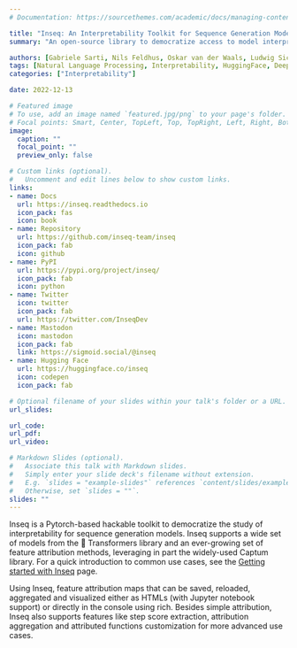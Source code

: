 ```yaml
---
# Documentation: https://sourcethemes.com/academic/docs/managing-content/

title: "Inseq: An Interpretability Toolkit for Sequence Generation Models"
summary: "An open-source library to democratize access to model interpretability for sequence generation models"

authors: [Gabriele Sarti, Nils Feldhus, Oskar van der Waals, Ludwig Sickert]
tags: [Natural Language Processing, Interpretability, HuggingFace, Deep Learning]
categories: ["Interpretability"]

date: 2022-12-13

# Featured image
# To use, add an image named `featured.jpg/png` to your page's folder. 
# Focal points: Smart, Center, TopLeft, Top, TopRight, Left, Right, BottomLeft, Bottom, BottomRight.
image:
  caption: ""
  focal_point: ""
  preview_only: false

# Custom links (optional).
#   Uncomment and edit lines below to show custom links.
links:
- name: Docs
  url: https://inseq.readthedocs.io
  icon_pack: fas
  icon: book
- name: Repository
  url: https://github.com/inseq-team/inseq
  icon_pack: fab
  icon: github
- name: PyPI
  url: https://pypi.org/project/inseq/
  icon_pack: fab
  icon: python
- name: Twitter
  icon: twitter
  icon_pack: fab
  url: https://twitter.com/InseqDev
- name: Mastodon
  icon: mastodon
  icon_pack: fab
  link: https://sigmoid.social/@inseq
- name: Hugging Face
  url: https://huggingface.co/inseq
  icon: codepen
  icon_pack: fab

# Optional filename of your slides within your talk's folder or a URL.
url_slides:

url_code:
url_pdf: 
url_video:

# Markdown Slides (optional).
#   Associate this talk with Markdown slides.
#   Simply enter your slide deck's filename without extension.
#   E.g. `slides = "example-slides"` references `content/slides/example-slides.md`.
#   Otherwise, set `slides = ""`.
slides: ""
---
```


Inseq is a Pytorch-based hackable toolkit to democratize the study of interpretability for sequence generation models. Inseq supports a wide set of models from the 🤗 Transformers library and an ever-growing set of feature attribution methods, leveraging in part the widely-used Captum library. For a quick introduction to common use cases, see the [Getting started with Inseq](https://inseq.readthedocs.io/examples/quickstart.html) page.

Using Inseq, feature attribution maps that can be saved, reloaded, aggregated and visualized either as HTMLs (with Jupyter notebook support) or directly in the console using rich. Besides simple attribution, Inseq also supports features like step score extraction, attribution aggregation and attributed functions customization for more advanced use cases.
